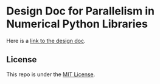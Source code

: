 # Design Doc for Parallelism in Numerical Python Libraries

Here is a [link to the design doc](https://thomasjpfan.github.io/parallelism-python-libraries-design/).

## License

This repo is under the [MIT License](LICENSE).
